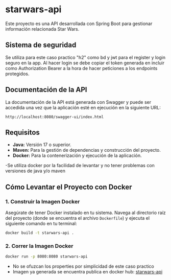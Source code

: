 # starwars-api

Este proyecto es una API desarrollada con Spring Boot para gestionar información relacionada Star Wars.

## Sistema de seguridad
Se utiliza para este caso practico "h2" como bd y jwt para el register y login seguro en la app.
Al hacer login se debe copiar el token generada en incluir como Authorization Bearer a la hora de hacer peticiones a los endpoints protegidos.

## Documentación de la API

La documentación de la API está generada con Swagger y puede ser accedida una vez que la aplicación esté en ejecución en la siguiente URL:

```
http://localhost:8080/swagger-ui/index.html
```

## Requisitos

* **Java:** Versión 17 o superior.
* **Maven:** Para la gestión de dependencias y construcción del proyecto.
* **Docker:** Para la contenerización y ejecución de la aplicación.

-Se utiliza docker por la facilidad de levantar y no tener problemas con versiones de java y/o maven

## Cómo Levantar el Proyecto con Docker
### 1. Construir la Imagen Docker

Asegúrate de tener Docker instalado en tu sistema. Navega al directorio raíz del proyecto (donde se encuentra el archivo `Dockerfile`) y ejecuta el siguiente comando en tu terminal:

```bash
docker build -t starwars-api .
```
### 2. Correr la Imagen Docker

```bash
docker run -p 8080:8080 starwars-api
```

* No se ofuzcan los properties por simplicidad de este caso practico
* Imagen ya generada se encuentra publica en docker hub: [starwars-api](https://hub.docker.com/r/svidall/starwars-api)
